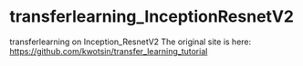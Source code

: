 # transferlearning_InceptionResnetV2
transferlearning on Inception_ResnetV2
The original site is here:  https://github.com/kwotsin/transfer_learning_tutorial

